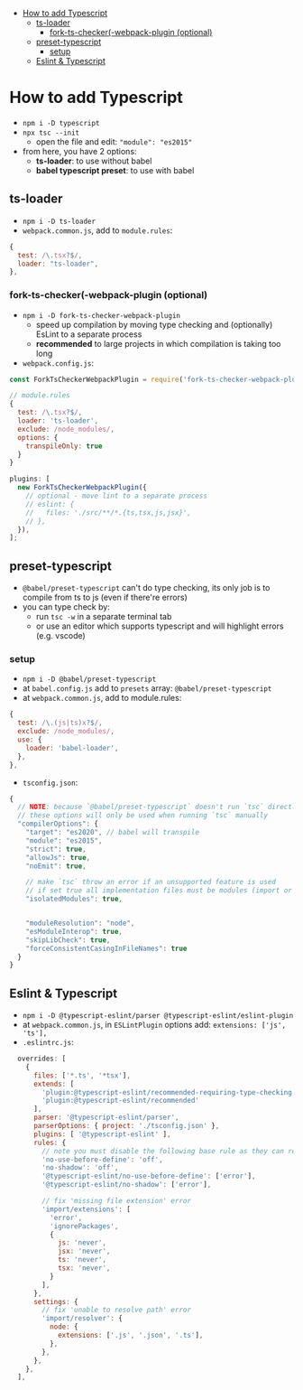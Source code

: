 - [How to add Typescript](#how-to-add-typescript)
  - [ts-loader](#ts-loader)
    - [fork-ts-checker(-webpack-plugin (optional)](#fork-ts-checker-webpack-plugin-optional)
  - [preset-typescript](#preset-typescript)
    - [setup](#setup)
  - [Eslint & Typescript](#eslint--typescript)

# How to add Typescript

- `npm i -D typescript`
- `npx tsc --init`
  - open the file and edit: `"module": "es2015"`
- from here, you have 2 options:
  - **ts-loader**: to use without babel
  - **babel typescript preset**: to use with babel

## ts-loader

- `npm i -D ts-loader`
- `webpack.common.js`, add to `module.rules`:

```js
{
  test: /\.tsx?$/,
  loader: "ts-loader",
},
```

### fork-ts-checker(-webpack-plugin (optional)

- `npm i -D fork-ts-checker-webpack-plugin`
  - speed up compilation by moving type checking and (optionally) EsLint to a separate process
  - **recommended** to large projects in which compilation is taking too long
- `webpack.config.js`:

```js
const ForkTsCheckerWebpackPlugin = require('fork-ts-checker-webpack-plugin');

// module.rules
{
  test: /\.tsx?$/,
  loader: 'ts-loader',
  exclude: /node_modules/,
  options: {
    transpileOnly: true
  }
}

plugins: [
  new ForkTsCheckerWebpackPlugin({
    // optional - move lint to a separate process
    // eslint: {
    //   files: './src/**/*.{ts,tsx,js,jsx}',
    // },
  }),
];
```

## preset-typescript

- `@babel/preset-typescript` can't do type checking, its only job is to compile from ts to js (even if there're errors)
- you can type check by:
  - run `tsc -w` in a separate terminal tab
  - or use an editor which supports typescript and will highlight errors (e.g. vscode)

### setup

- `npm i -D @babel/preset-typescript`
- at `babel.config.js` add to `presets` array: `@babel/preset-typescript`
- at `webpack.common.js`, add to module.rules:

```js
{
  test: /\.(js|ts)x?$/,
  exclude: /node_modules/,
  use: {
    loader: 'babel-loader',
  },
},
```

- `tsconfig.json`:

```js
{
  // NOTE: because `@babel/preset-typescript` doesn't run `tsc` directly,
  // these options will only be used when running `tsc` manually
  "compilerOptions": {
    "target": "es2020", // babel will transpile
    "module": "es2015",
    "strict": true,
    "allowJs": true,
    "noEmit": true,

    // make `tsc` throw an error if an unsupported feature is used
    // if set true all implementation files must be modules (import or export something)
    "isolatedModules": true,


    "moduleResolution": "node",
    "esModuleInterop": true,
    "skipLibCheck": true,
    "forceConsistentCasingInFileNames": true
  }
}
```

## Eslint & Typescript

- `npm i -D @typescript-eslint/parser @typescript-eslint/eslint-plugin`
- at `webpack.common.js`, in `ESLintPlugin` options add: `extensions: ['js', 'ts'],`
- `.eslintrc.js`:

```js
  overrides: [
    {
      files: ['*.ts', '*tsx'],
      extends: [
        'plugin:@typescript-eslint/recommended-requiring-type-checking',
        'plugin:@typescript-eslint/recommended'
      ],
      parser: '@typescript-eslint/parser',
      parserOptions: { project: './tsconfig.json' },
      plugins: [ '@typescript-eslint' ],
      rules: {
        // note you must disable the following base rule as they can report incorrect errors
        'no-use-before-define': 'off',
        'no-shadow': 'off',
        '@typescript-eslint/no-use-before-define': ['error'],
        '@typescript-eslint/no-shadow': ['error'],

        // fix 'missing file extension' error
        'import/extensions': [
          'error',
          'ignorePackages',
          {
            js: 'never',
            jsx: 'never',
            ts: 'never',
            tsx: 'never',
          }
        ],
      },
      settings: {
        // fix 'unable to resolve path' error
        'import/resolver': {
          node: {
            extensions: ['.js', '.json', '.ts'],
          },
        },
      },
    },
  ],
```
